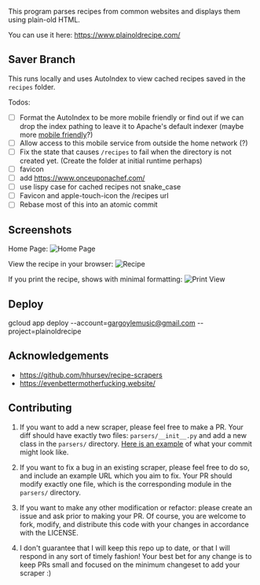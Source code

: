This program parses recipes from common websites and displays them using
plain-old HTML.

You can use it here: https://www.plainoldrecipe.com/

Saver Branch
-----------
This runs locally and uses AutoIndex to view cached recipes saved in the `recipes` folder.

Todos:
- [ ] Format the AutoIndex to be more mobile friendly or find out if we can drop the index pathing to leave it to Apache's default indexer (maybe more [mobile friendly](https://github.com/mulhoon/doxy)?) 
- [ ] Allow access to this mobile service from outside the home network (?) 
- [ ] Fix the state that causes `/recipes` to fail when the directory is not created yet. (Create the folder at initial runtime perhaps) 
- [ ] favicon
- [ ] add https://www.onceuponachef.com/
- [ ] use lispy case for cached recipes not snake_case
- [ ] Favicon and apple-touch-icon the /recipes url 
- [ ] Rebase most of this into an atomic commit

Screenshots
-----------

Home Page:
![Home Page](/screenshots/home.png?raw=true "Home Page")

View the recipe in your browser:
![Recipe](/screenshots/screen.png?raw=true "Recipe")

If you print the recipe, shows with minimal formatting:
![Print View](/screenshots/print.png?raw=true "Print View")

Deploy
------

gcloud app deploy --account=gargoylemusic@gmail.com --project=plainoldrecipe 

Acknowledgements
----------------

- https://github.com/hhursev/recipe-scrapers
- https://evenbettermotherfucking.website/

Contributing
------------

1. If you want to add a new scraper, please feel free to make a PR. Your diff
   should have exactly two files: `parsers/__init__.py` and add a new class
   in the `parsers/` directory. [Here is an example](https://github.com/poundifdef/plainoldrecipe/commit/cac857c1abb1a8cb674a2a63ebb24df0c00aa666) of what your commit might
   look like.

2. If you want to fix a bug in an existing scraper, please feel free to do so,
   and include an example URL which you aim to fix. Your PR should modify exactly
   one file, which is the corresponding module in the `parsers/` directory.

3. If you want to make any other modification or refactor: please create an
   issue and ask prior to making your PR. Of course, you are welcome to fork,
   modify, and distribute this code with your changes in accordance with the LICENSE.

4. I don't guarantee that I will keep this repo up to date, or that I will respond
   in any sort of timely fashion! Your best bet for any change is to keep PRs small
   and focused on the minimum changeset to add your scraper :)
